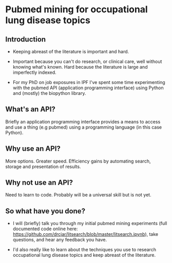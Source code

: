 # Pubmed mining for occupational lung disease topics

## Introduction

* Keeping abreast of the literature is important and hard.

* Important because you can't do research, or clinical care, well without knowing what's known. Hard because the literature is large and imperfectly indexed.

* For my PhD on job exposures in IPF I've spent some time experimenting with the pubmed API (application programming interface) using Python and (mostly) the biopython library.

## What's an API?

Briefly an application programming interface provides a means to access and use a thing (e.g pubmed) using a programming language (in this case Python).

## Why use an API?
 More options. Greater speed. Efficiency gains by automating search, storage and presentation of results.

## Why not use an API?

Need to learn to code. Probably will be a universal skill but is not yet.

## So what have you done?
 
 * I will (briefly) talk you through my initial pubmed mining experiments (full documented code online here: https://github.com/drcjar/litsearch/blob/master/litsearch.ipynb), take questions, and hear any feedback you have.

* I'd also really like to learn about the techniques you use to research occupational lung disease topics and keep abreast of the literature.
